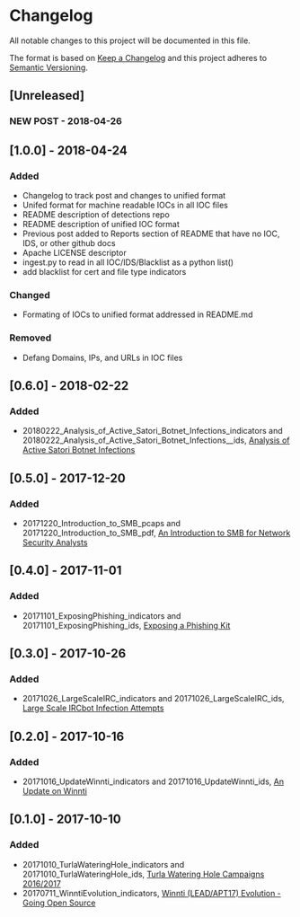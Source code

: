 # Changelog
All notable changes to this project will be documented in this file.

The format is based on [Keep a Changelog](http://keepachangelog.com/en/1.0.0/)
and this project adheres to [Semantic Versioning](http://semver.org/spec/v2.0.0.html).

## [Unreleased]
### NEW POST - 2018-04-26

## [1.0.0] - 2018-04-24
### Added
- Changelog to track post and changes to unified format
- Unifed format for machine readable IOCs in all IOC files
- README description of detections repo
- README description of unified IOC format
- Previous post added to Reports section of README that have no IOC, IDS, or other github docs
- Apache LICENSE descriptor
- ingest.py to read in all IOC/IDS/Blacklist as a python list()
- add blacklist for cert and file type indicators

### Changed
- Formating of IOCs to unified format addressed in README.md

### Removed
- Defang Domains, IPs, and URLs in IOC files

## [0.6.0] - 2018-02-22
### Added
- 20180222_Analysis_of_Active_Satori_Botnet_Infections_indicators and 20180222_Analysis_of_Active_Satori_Botnet_Infections__ids, [Analysis of Active Satori Botnet Infections](https://401trg.pw/analysis-of-active-satori-botnet-infections)

## [0.5.0] - 2017-12-20
### Added
- 20171220_Introduction_to_SMB_pcaps and 20171220_Introduction_to_SMB_pdf, [An Introduction to SMB for Network Security Analysts](https://401trg.pw/an-introduction-to-smb-for-network-security-analysts)

## [0.4.0] - 2017-11-01
### Added
- 20171101_ExposingPhishing_indicators and 20171101_ExposingPhishing_ids, [Exposing a Phishing Kit](https://401trg.pw/exposing-a-phishing-kit)

## [0.3.0] - 2017-10-26
### Added
- 20171026_LargeScaleIRC_indicators and 20171026_LargeScaleIRC_ids, [Large Scale IRCbot Infection Attempts](https://401trg.pw/large_scale_ircbot_infection_attempts)

## [0.2.0] - 2017-10-16
### Added
- 20171016_UpdateWinnti_indicators and 20171016_UpdateWinnti_ids, [An Update on Winnti](https://401trg.pw/an-update-on-winnti)

## [0.1.0] - 2017-10-10
### Added
- 20171010_TurlaWateringHole_indicators and 20171010_TurlaWateringHole_ids, [Turla Watering Hole Campaigns 2016/2017]()
- 20170711_WinntiEvolution_indicators, [Winnti (LEAD/APT17) Evolution - Going Open Source](https://401trg.pw/winnti-evolution-going-open-source)
